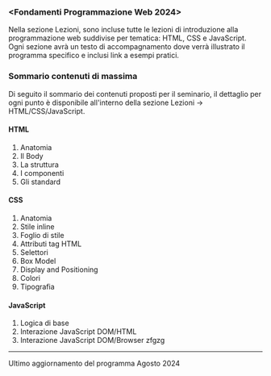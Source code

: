 ### <Fondamenti Programmazione Web 2024>
Nella sezione Lezioni, sono incluse tutte le lezioni di introduzione alla programmazione web suddivise per tematica: HTML, CSS e JavaScript.<br>
Ogni sezione avrà un testo di accompagnamento dove verrà illustrato il programma specifico e inclusi link a esempi pratici.

### Sommario contenuti di massima
Di seguito il sommario dei contenuti proposti per il seminario, il dettaglio per ogni punto è disponibile all'interno della sezione Lezioni -> HTML/CSS/JavaScript.
#### HTML
1. Anatomia
2. Il Body
3. La struttura
4. I componenti
5. Gli standard
#### CSS
1. Anatomia
2. Stile inline
3. Foglio di stile
4. Attributi tag HTML
5. Selettori
6. Box Model
7. Display and Positioning
8. Colori
9. Tipografia
#### JavaScript
1. Logica di base
2. Interazione JavaScript DOM/HTML
3. Interazione JavaScript DOM/Browser
zfgzg
----

Ultimo aggiornamento del programma Agosto 2024
